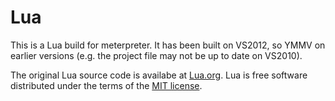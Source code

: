 Lua
===
This is a Lua build for meterpreter. It has been built on VS2012, so YMMV on earlier versions (e.g. the project file may not be up to date on VS2010).

The original Lua source code is availabe at [Lua.org](http://www.lua.org/download.html). Lua is free software distributed under the terms of the [MIT license](http://opensource.org/licenses/mit-license.html).
